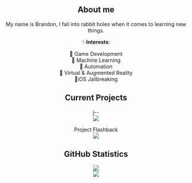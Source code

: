 <h2 align=center>
  About me
</h2>

<p align=center>
  My name is Brandon, I fall into rabbit holes when it comes to learning new things.<br />
</p>

<p align=center>
  ✨<b>Interests</b>: <br />
</p>


<p align=center>
  💾 Game Development <br />
  🧠 Machine Learning <br />
  🤖 Automation <br />
  🌃 Virtual & Augmented Reality <br />
  📱iOS Jailbreaking <br />
</p>


<h2 align=center>Current Projects</h2>

<p align=center> 
  <a>j--</a> </br>
  <img src="https://img.shields.io/badge/Java-ED8B00?style=for-the-badge&logo=openjdk&logoColor=white" />
</p>

<p align=center>
  <a>Project Flashback</a> </br>
  <img src="https://img.shields.io/badge/Swift-FA7343?style=for-the-badge&logo=swift&logoColor=white" />
</p>

<h2 align=center>GitHub Statistics</h2>

<p align=center> 
  <a href='https://github.com/anuraghazra/github-readme-stats'>
    <img src="https://github-readme-stats.vercel.app/api?username=BeeLeDev&theme=dracula" />
  </a>
  </br>
  <a href='https://github.com/anuraghazra/github-readme-stats'>
    <img src="https://github-readme-stats.vercel.app/api/top-langs/?username=BeeLeDev&theme=dracula&layout=compact" />
  </a>
</p>
